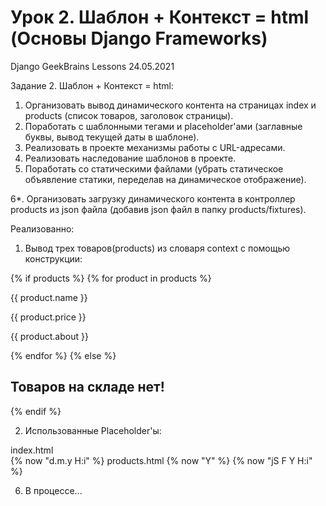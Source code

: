 # Урок 2. Шаблон + Контекст = html (Основы Django Frameworks)
Django GeekBrains Lessons 24.05.2021 

Задание 2. Шаблон + Контекст = html:
1. Организовать вывод динамического контента на страницах index и products (список товаров, заголовок страницы).
2. Поработать с шаблонными тегами и placeholder'ами (заглавные буквы, вывод текущей даты в шаблоне).
3. Реализовать в проекте механизмы работы c URL-адресами.
4. Реализовать наследование шаблонов в проекте.
5. Поработать со статическими файлами (убрать статическое объявление статики, переделав на динамическое отображение).

6*. Организовать загрузку динамического контента в контроллер products из json файла (добавив json файл в папку products/fixtures).

Реализованно:
1. Вывод трех товаров(products) из словаря context с помощью конструкции:

 {% if products %}
    {% for product in products %}
        <p> {{ product.name }}</p>
        <p> {{ product.price }}</p>
        <p> {{ product.about }}</p>
    {% endfor %}
{% else %}
    <h2>Товаров на складе нет!</h2>
{% endif %}

2. Использованные Placeholder'ы:

  index.html  
    {% now "d.m.y H:i" %}
  products.html
    {% now "Y" %}
    {% now "jS F Y H:i" %}
    
6. В процессе...
    
